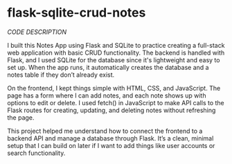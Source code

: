 # flask-sqlite-crud-notes

*CODE DESCRIPTION*

I built this Notes App using Flask and SQLite to practice creating a full-stack web application with basic CRUD functionality. The backend is handled with Flask, and I used SQLite for the database since it's lightweight and easy to set up. When the app runs, it automatically creates the database and a notes table if they don’t already exist.

On the frontend, I kept things simple with HTML, CSS, and JavaScript. The page has a form where I can add notes, and each note shows up with options to edit or delete. I used fetch() in JavaScript to make API calls to the Flask routes for creating, updating, and deleting notes without refreshing the page.

This project helped me understand how to connect the frontend to a backend API and manage a database through Flask. It’s a clean, minimal setup that I can build on later if I want to add things like user accounts or search functionality.

